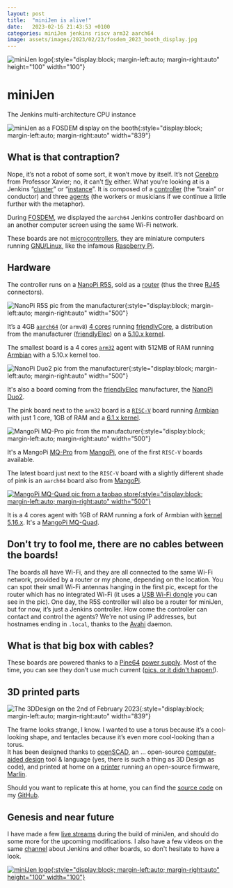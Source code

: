 ```yaml
---
layout: post
title:  "miniJen is alive!"
date:   2023-02-16 21:43:53 +0100
categories: miniJen jenkins riscv arm32 aarch64
image: assets/images/2023/02/23/fosdem_2023_booth_display.jpg
---
```


![miniJen logo](/media/images/2023/02/16/image2.png){:style="display:block; margin-left:auto; margin-right:auto" height="100" width="100"}

# miniJen
The Jenkins multi-architecture CPU instance

![miniJen as a FOSDEM display on the booth](/media/images/2023/02/16/fosdem_2023_booth_display.jpg){:style="display:block; margin-left:auto; margin-right:auto" width="839"}

## What is that contraption?

Nope, it’s not a robot of some sort, it won’t move by itself.
It’s not [Cerebro](https://en.wikipedia.org/wiki/Cerebro) from Professor Xavier; no, it can’t [fly](https://all3dp.com/2/raspbery-pi-drone-simply-explained/) either.
What you’re looking at is a Jenkins “[cluster](https://www.jenkins.io/doc/book/installing/kubernetes/)” or “[instance](https://www.jenkins.io/doc/#what-is-jenkins)”.
It is composed of a [controller](https://www.jenkins.io/doc/book/using/using-agents/#using-jenkins-agents) (the “brain” or conductor) and three [agents](https://www.jenkins.io/doc/book/using/using-agents/) (the workers or musicians if we continue a little further with the metaphor).

During [FOSDEM](https://fosdem.org/2023/), we displayed the `aarch64` Jenkins controller dashboard on an another computer screen using the same Wi-Fi network.


These boards are not [microcontrollers](https://en.wikipedia.org/wiki/Microcontroller), they are miniature computers running [GNU/Linux](https://en.wikipedia.org/wiki/Linux), like the infamous [Raspberry Pi](https://en.wikipedia.org/wiki/Raspberry_Pi).

## Hardware

The controller runs on a [NanoPi R5S](https://www.friendlyelec.com/index.php?route=product/product&product_id=287), sold as a [router](https://en.wikipedia.org/wiki/Router_(computing)) (thus the three [RJ45](https://en.wikipedia.org/wiki/Modular_connector#8P8C) connectors).

![NanoPi R5S pic from the manufacturer](https://wiki.friendlyelec.com/wiki/images/8/8f/NanoPi_R5S-01B.jpg){:style="display:block; margin-left:auto; margin-right:auto" width="500"}

It’s a 4GB [`aarch64`](https://en.wikipedia.org/wiki/AArch64) (or `armv8`) [4 cores](https://wiki.friendlyelec.com/wiki/index.php/File:Rockchip_RK3568B2_Datasheet_V1.0.pdf) running [friendlyCore](https://wiki.friendlyelec.com/wiki/index.php/FriendlyCore_(based_on_ubuntu-core_with_Qt)), a distribution from the manufacturer ([friendlyElec](https://friendlyelec.com/)) on a [5.10.x kernel](https://cdn.kernel.org/pub/linux/kernel/v5.x/ChangeLog-5.10).

The smallest board is a 4 cores [`arm32`](https://en.wikipedia.org/wiki/ARM_architecture_family#32-bit_architecture) agent with 512MB of RAM running [Armbian](https://en.wikipedia.org/wiki/Armbian) with a 5.10.x kernel too.

![NanoPi Duo2 pic from the manufacturer](https://wiki.friendlyelec.com/wiki/images/0/04/NanoPi_Duo2-2.jpg){:style="display:block; margin-left:auto; margin-right:auto" width="500"}

It's also a board coming from the [friendlyElec](https://friendlyelec.com/) manufacturer, the [NanoPi Duo2](https://www.friendlyelec.com/index.php?route=product/product&path=69&product_id=244&sort=p.price&order=ASC).

The pink board next to the `arm32` board is a [`RISC-V`](https://en.wikipedia.org/wiki/RISC-V) board running [Armbian](https://forum.armbian.com/topic/21465-armbian-image-and-build-support-for-risc-v/) with just 1 core, 1GB of RAM and a [6.1.x kernel](https://cdn.kernel.org/pub/linux/kernel/v6.x/ChangeLog-6.1).

![MangoPi MQ-Pro pic from the manufacturer](https://mangopi.org/_media/img_0363_-2048.jpg?w=800&tok=39dc16){:style="display:block; margin-left:auto; margin-right:auto" width="500"}

It's a MangoPi [MQ-Pro](https://mangopi.org/mqpro) from [MangoPi](https://mangopi.org/), one of the first `RISC-V` boards available.

The latest board just next to the `RISC-V` board with a slightly different shade of pink is an `aarch64` board also from [MangoPi](https://mangopi.org/).

[![MangoPi MQ-Quad pic from a taobao store](http://img.alicdn.com/imgextra/i1/479269519/O1CN01kCi5J32KBkxWQCuuc_!!479269519.jpg){:style="display:block; margin-left:auto; margin-right:auto" width="500"}](https://world.taobao.com/item/662901818090.htm)

It is a 4 cores agent with 1GB of RAM running a fork of Armbian with [kernel 5.16.x](https://cdn.kernel.org/pub/linux/kernel/v5.x/ChangeLog-5.16).
It's a [MangoPi MQ-Quad](https://mangopi.org/mqquad).

## Don't try to fool me, there are no cables between the boards!

The boards all have Wi-Fi, and they are all connected to the same Wi-Fi network, provided by a router or my phone, depending on the location.
You can spot their small Wi-Fi antennas hanging in the first pic, except for the router which has no integrated Wi-Fi (it uses a [USB Wi-Fi dongle](https://www.realtek.com/en/products/communications-network-ics/item/rtl8821cu) you can see in the pic).
One day, the R5S controller will also be a router for miniJen, but for now, it’s just a Jenkins controller.
How come the controller can contact and control the agents? We're not using IP addresses, but hostnames ending in `.local`, thanks to the [Avahi](https://en.wikipedia.org/wiki/Avahi_(software)) daemon.

## What is that big box with cables?

These boards are powered thanks to a [Pine64](https://www.pine64.org/) [power supply](https://www.pine64.org/pinepowerdesktop/).
Most of the time, you can see they don’t use much current ([pics, or it didn't happen!](https://www.urbandictionary.com/define.php?term=pics%20or%20it%20didn%27t%20happen)).

## 3D printed parts

![The 3DDesign on the 2nd of February 2023](/media/images/2023/02/16/round-booth-display-2023-02-02-transparent.png){:style="display:block; margin-left:auto; margin-right:auto" width="839"}

The frame looks strange, I know. I wanted to use a torus because it’s a cool-looking shape, and tentacles because it’s even more cool-looking than a torus.  
It has been designed thanks to [openSCAD](https://openscad.org/), an … open-source [computer-aided design](https://en.wikipedia.org/wiki/Computer-aided_design) tool & language (yes, there is such a thing as 3D Design as code), and printed at home on a [printer](https://eryone.com/fdm/show/1.html) running an open-source firmware, [Marlin](https://marlinfw.org/).

Should you want to replicate this at home, you can find the [source code](https://github.com/MerryKombo/3DDesign/tree/MQ-Pro/assets/Booth%20Display) on my [GitHub](https://github.com/gounthar).
## Genesis and near future

I have made a few [live streams](https://www.youtube.com/@jeanquinze/streams) during the build of miniJen, and should do some more for the upcoming modifications.
I also have a few videos on the same [channel](https://www.youtube.com/@jeanquinze/featured) about Jenkins and other boards, so don't hesitate to have a look.

[![miniJen logo](/media/images/2023/02/16/image1.png){:style="display:block; margin-left:auto; margin-right:auto" height="100" width="100"}](https://www.youtube.com/@jeanquinze/streams)